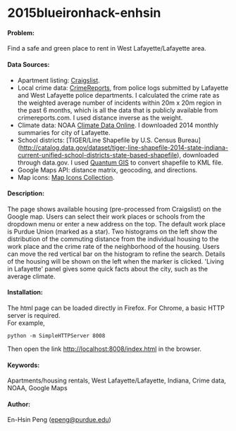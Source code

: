 # 2015blueironhack-enhsin
#### Problem:
Find a safe and green place to rent in West Lafayette/Lafayette area.

#### Data Sources:
* Apartment listing: [Craigslist](https://tippecanoe.craigslist.org/search/apa).
* Local crime data: [CrimeReports](https://www.crimereports.com), from police logs submitted by Lafayette and West Lafayette police departments. I calculated the crime rate as the weighted average number of incidents within 20m x 20m region in the past 6 months, which is all the data that is publicly available from crimereports.com. I used distance inverse as the weight.
* Climate data: NOAA [Climate Data Online](http://www.ncdc.noaa.gov/cdo-web/datasets). I downloaded 2014 monthly summaries for city of Lafayette.
* School districts: [TIGER/Line Shapefile by U.S. Census Bureau] (http://catalog.data.gov/dataset/tiger-line-shapefile-2014-state-indiana-current-unified-school-districts-state-based-shapefile), downloaded through data.gov. I used [Quantum GIS](http://www.qgis.org/en/site/) to convert shapefile to KML file.
* Google Maps API: distance matrix, geocoding, and directions.
* Map icons: [Map Icons Collection](https://mapicons.mapsmarker.com/).

#### Description:
The page shows available housing (pre-processed from Craigslist) on the Google map. Users can select their work places or schools from the dropdown menu or enter a new address on the top. The default work place is Purdue Union (marked as a star). Two histograms on the left show the distribution of the commuting distance from the individual housing to the work place and the crime rate of the neighborhood of the housing. Users can move the red vertical bar on the histogram to refine the search. Details of the housing will be shown on the left when the marker is clicked. 'Living in Lafayette' panel gives some quick facts about the city, such as the average climate.

#### Installation:
The html page can be loaded directly in Firefox. For Chrome, a basic HTTP server is required.  
For example,
```
python -m SimpleHTTPServer 8008
```
Then open the link [http://localhost:8008/index.html](http://localhost:8008/index.html) in the browser.

#### Keywords:
Apartments/housing rentals, West Lafayette/Lafayette, Indiana, Crime data, NOAA, Google Maps

#### Author:
En-Hsin Peng (epeng@purdue.edu)

